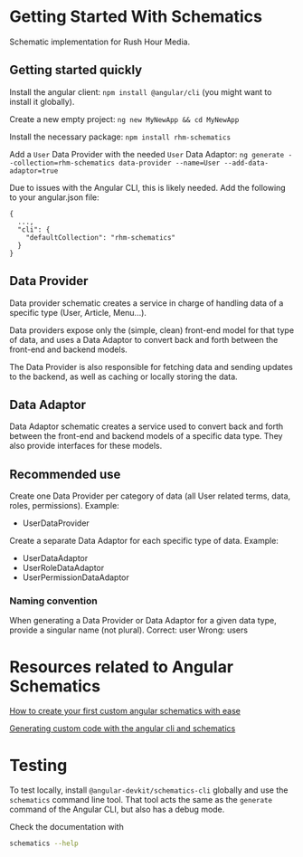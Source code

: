 # Getting Started With Schematics

Schematic implementation for Rush Hour Media.


## Getting started quickly

Install the angular client: `npm install @angular/cli` (you might want to install it globally).

Create a new empty project: `ng new MyNewApp && cd MyNewApp`

Install the necessary package: `npm install rhm-schematics`

Add a `User` Data Provider with the needed `User` Data Adaptor: `ng generate --collection=rhm-schematics data-provider --name=User --add-data-adaptor=true`

Due to issues with the Angular CLI, this is likely needed.
Add the following to your angular.json file:
```
{
  ...,
  "cli": {
    "defaultCollection": "rhm-schematics"
  }
}
```


## Data Provider

Data provider schematic creates a service in charge of handling data of a specific type (User, Article, Menu...).

Data providers expose only the (simple, clean) front-end model for that type of data,
and uses a Data Adaptor to convert back and forth between the front-end and backend models.

The Data Provider is also responsible for fetching data and sending updates to the backend, as well as caching or locally storing the data.


## Data Adaptor

Data Adaptor schematic creates a service used to convert back and forth between the front-end and backend models of a specific data type.
They also provide interfaces for these models.


## Recommended use

Create one Data Provider per category of data (all User related terms, data, roles, permissions).
Example:
- UserDataProvider

Create a separate Data Adaptor for each specific type of data.
Example:
- UserDataAdaptor
- UserRoleDataAdaptor
- UserPermissionDataAdaptor


### Naming convention

When generating a Data Provider or Data Adaptor for a given data type, provide a singular name (not plural).
Correct: user
Wrong: users


# Resources related to Angular Schematics

[How to create your first custom angular schematics with ease](https://medium.com/@tomastrajan/%EF%B8%8F-how-to-create-your-first-custom-angular-schematics-with-ease-%EF%B8%8F-bca859f3055d)

[Generating custom code with the angular cli and schematics](https://www.softwarearchitect.io/post/2017/10/29/generating-custom-code-with-the-angular-cli-and-schematics.aspx)


# Testing

To test locally, install `@angular-devkit/schematics-cli` globally and use the `schematics` command line tool. That tool acts the same as the `generate` command of the Angular CLI, but also has a debug mode.

Check the documentation with
```bash
schematics --help
```

